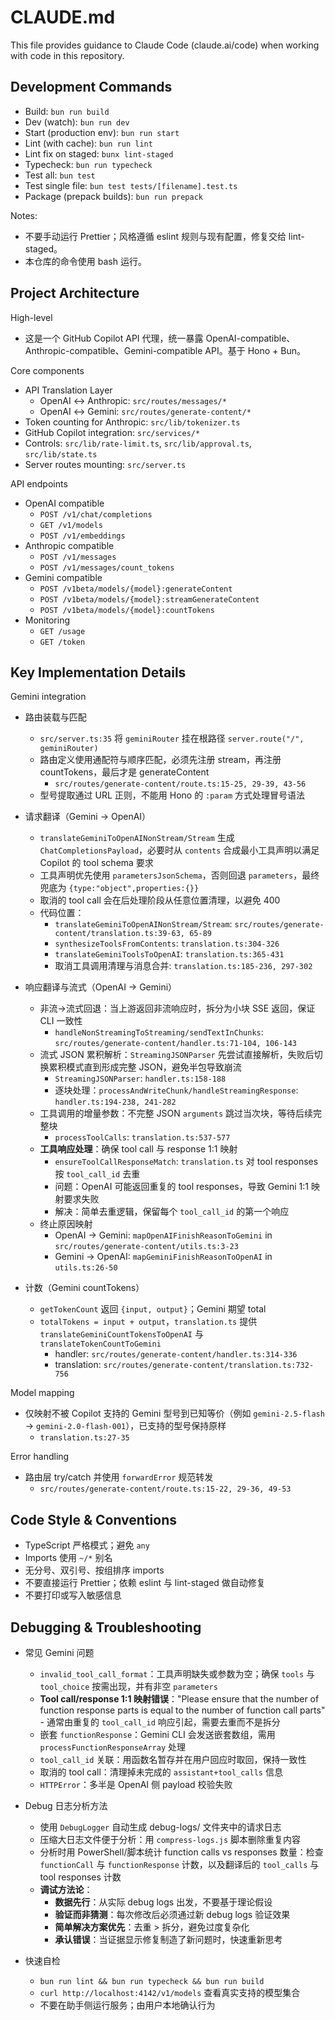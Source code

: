 # CLAUDE.md

This file provides guidance to Claude Code (claude.ai/code) when working with code in this repository.

## Development Commands

- Build: `bun run build`
- Dev (watch): `bun run dev`
- Start (production env): `bun run start`
- Lint (with cache): `bun run lint`
- Lint fix on staged: `bunx lint-staged`
- Typecheck: `bun run typecheck`
- Test all: `bun test`
- Test single file: `bun test tests/[filename].test.ts`
- Package (prepack builds): `bun run prepack`

Notes:
- 不要手动运行 Prettier；风格遵循 eslint 规则与现有配置，修复交给 lint-staged。
- 本仓库的命令使用 bash 运行。

## Project Architecture

High-level
- 这是一个 GitHub Copilot API 代理，统一暴露 OpenAI-compatible、Anthropic-compatible、Gemini-compatible API。基于 Hono + Bun。

Core components
- API Translation Layer
  - OpenAI ↔ Anthropic: `src/routes/messages/*`
  - OpenAI ↔ Gemini: `src/routes/generate-content/*`
- Token counting for Anthropic: `src/lib/tokenizer.ts`
- GitHub Copilot integration: `src/services/*`
- Controls: `src/lib/rate-limit.ts`, `src/lib/approval.ts`, `src/lib/state.ts`
- Server routes mounting: `src/server.ts`

API endpoints
- OpenAI compatible
  - `POST /v1/chat/completions`
  - `GET /v1/models`
  - `POST /v1/embeddings`
- Anthropic compatible
  - `POST /v1/messages`
  - `POST /v1/messages/count_tokens`
- Gemini compatible
  - `POST /v1beta/models/{model}:generateContent`
  - `POST /v1beta/models/{model}:streamGenerateContent`
  - `POST /v1beta/models/{model}:countTokens`
- Monitoring
  - `GET /usage`
  - `GET /token`

## Key Implementation Details

Gemini integration
- 路由装载与匹配
  - `src/server.ts:35` 将 `geminiRouter` 挂在根路径 `server.route("/", geminiRouter)`
  - 路由定义使用通配符与顺序匹配，必须先注册 stream，再注册 countTokens，最后才是 generateContent
    - `src/routes/generate-content/route.ts:15-25, 29-39, 43-56`
  - 型号提取通过 URL 正则，不能用 Hono 的 `:param` 方式处理冒号语法

- 请求翻译（Gemini → OpenAI）
  - `translateGeminiToOpenAINonStream/Stream` 生成 `ChatCompletionsPayload`，必要时从 `contents` 合成最小工具声明以满足 Copilot 的 tool schema 要求
  - 工具声明优先使用 `parametersJsonSchema`，否则回退 `parameters`，最终兜底为 `{type:"object",properties:{}}`
  - 取消的 tool call 会在后处理阶段从任意位置清理，以避免 400
  - 代码位置：
    - `translateGeminiToOpenAINonStream/Stream`: `src/routes/generate-content/translation.ts:39-63, 65-89`
    - `synthesizeToolsFromContents`: `translation.ts:304-326`
    - `translateGeminiToolsToOpenAI`: `translation.ts:365-431`
    - 取消工具调用清理与消息合并: `translation.ts:185-236, 297-302`

- 响应翻译与流式（OpenAI → Gemini）
  - 非流→流式回退：当上游返回非流响应时，拆分为小块 SSE 返回，保证 CLI 一致性
    - `handleNonStreamingToStreaming/sendTextInChunks`: `src/routes/generate-content/handler.ts:71-104, 106-143`
  - 流式 JSON 累积解析：`StreamingJSONParser` 先尝试直接解析，失败后切换累积模式直到形成完整 JSON，避免半包导致崩流
    - `StreamingJSONParser`: `handler.ts:158-188`
    - 逐块处理：`processAndWriteChunk/handleStreamingResponse`: `handler.ts:194-238, 241-282`
  - 工具调用的增量参数：不完整 JSON `arguments` 跳过当次块，等待后续完整块
    - `processToolCalls`: `translation.ts:537-577`
  - **工具响应处理**：确保 tool call 与 response 1:1 映射
    - `ensureToolCallResponseMatch`: `translation.ts` 对 tool responses 按 `tool_call_id` 去重
    - 问题：OpenAI 可能返回重复的 tool responses，导致 Gemini 1:1 映射要求失败
    - 解决：简单去重逻辑，保留每个 `tool_call_id` 的第一个响应
  - 终止原因映射
    - OpenAI → Gemini: `mapOpenAIFinishReasonToGemini` in `src/routes/generate-content/utils.ts:3-23`
    - Gemini → OpenAI: `mapGeminiFinishReasonToOpenAI` in `utils.ts:26-50`

- 计数（Gemini countTokens）
  - `getTokenCount` 返回 `{input, output}`；Gemini 期望 total
  - `totalTokens = input + output`，`translation.ts` 提供 `translateGeminiCountTokensToOpenAI` 与 `translateTokenCountToGemini`
    - handler: `src/routes/generate-content/handler.ts:314-336`
    - translation: `src/routes/generate-content/translation.ts:732-756`

Model mapping
- 仅映射不被 Copilot 支持的 Gemini 型号到已知等价（例如 `gemini-2.5-flash` → `gemini-2.0-flash-001`），已支持的型号保持原样
  - `translation.ts:27-35`

Error handling
- 路由层 try/catch 并使用 `forwardError` 规范转发
  - `src/routes/generate-content/route.ts:15-22, 29-36, 49-53`

## Code Style & Conventions

- TypeScript 严格模式；避免 `any`
- Imports 使用 `~/*` 别名
- 无分号、双引号、按组排序 imports
- 不要直接运行 Prettier；依赖 eslint 与 lint-staged 做自动修复
- 不要打印或写入敏感信息

## Debugging & Troubleshooting

- 常见 Gemini 问题
  - `invalid_tool_call_format`：工具声明缺失或参数为空；确保 `tools` 与 `tool_choice` 按需出现，并有非空 `parameters`
  - **Tool call/response 1:1 映射错误**："Please ensure that the number of function response parts is equal to the number of function call parts" - 通常由重复的 `tool_call_id` 响应引起，需要去重而不是拆分
  - 嵌套 `functionResponse`：Gemini CLI 会发送嵌套数组，需用 `processFunctionResponseArray` 处理
  - `tool_call_id` 关联：用函数名暂存并在用户回应时取回，保持一致性
  - 取消的 tool call：清理掉未完成的 `assistant+tool_calls` 信息
  - `HTTPError`：多半是 OpenAI 侧 payload 校验失败

- Debug 日志分析方法
  - 使用 `DebugLogger` 自动生成 debug-logs/ 文件夹中的请求日志
  - 压缩大日志文件便于分析：用 `compress-logs.js` 脚本删除重复内容
  - 分析时用 PowerShell/脚本统计 function calls vs responses 数量：检查 `functionCall` 与 `functionResponse` 计数，以及翻译后的 `tool_calls` 与 tool responses 计数
  - **调试方法论**：
    - **数据先行**：从实际 debug logs 出发，不要基于理论假设
    - **验证而非猜测**：每次修改后必须通过新 debug logs 验证效果
    - **简单解决方案优先**：去重 > 拆分，避免过度复杂化
    - **承认错误**：当证据显示修复制造了新问题时，快速重新思考

- 快速自检
  - `bun run lint && bun run typecheck && bun run build`
  - `curl http://localhost:4142/v1/models` 查看真实支持的模型集合
  - 不要在助手侧运行服务；由用户本地确认行为
